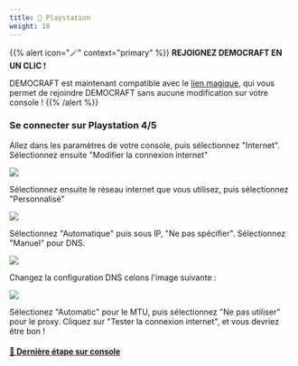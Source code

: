 ```yaml
---
title: 🔵 Playstation
weight: 18
---
```

{{% alert icon="🪄" context="primary" %}}
**REJOIGNEZ DEMOCRAFT EN UN CLIC !**

DEMOCRAFT est maintenant compatible avec le [lien magique](../magik/), qui vous permet de rejoindre DEMOCRAFT sans aucune modification sur votre console !
{{% /alert %}}

### **Se connecter sur Playstation 4/5**

Allez dans les paramètres de votre console, puis sélectionnez "Internet". Sélectionnez ensuite "Modifier la connexion internet"

![](https://us-east-1.tixte.net/uploads/cdn.democraft.fr/ps1.png)

Sélectionnez ensuite le réseau internet que vous utilisez, puis sélectionnez "Personnalisé"

![](https://us-east-1.tixte.net/uploads/cdn.democraft.fr/ps2.png)

Sélectionnez "Automatique" puis sous IP, "Ne pas spécifier". Sélectionnez "Manuel" pour DNS.

![](https://us-east-1.tixte.net/uploads/cdn.democraft.fr/ps3.png)

Changez la configuration DNS celons l'image suivante :

![](https://us-east-1.tixte.net/uploads/cdn.democraft.fr/ps4.png)

Sélectionez "Automatic" pour le MTU, puis sélectionnez "Ne pas utiliser" pour le proxy. Cliquez sur "Tester la connexion internet", et vous devriez être bon !

#### [🔗 Dernière étape sur console](consoles.md#derniere-etape-sur-console "mention")